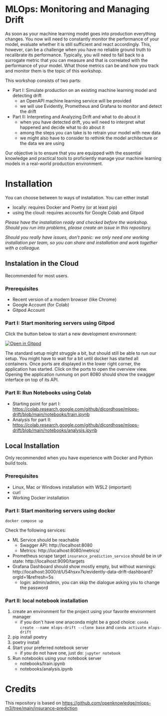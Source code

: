 # MLOps: Monitoring and Managing Drift

As soon as your machine learning model goes into production everything changes. 
You now will need to constantly monitor the performance of your model, evaluate whether it is still sufficient and react accordingly.
This, however, can be a challenge when you have no reliable ground truth to recalibrate its performance. 
Typically, you will need to fall back to a surrogate metric that you can measure and that is correlated with the performance of your model.
What those metrics can be and how you track and monitor them is the topic of this workshop.

This workshop consists of two parts:
- Part I: Simulate production on an existing machine learning model and detecting drift
  - an OpenAPI machine learning service will be provided
  - we will use Evidently, Prometheus and Grafana to monitor and detect the drift
- Part II: Interpreting and Analyzing Drift and what to do about it
  - when you have detected drift, you will need to interpret what happened and decide what to do about it
  - among the steps you can take is to retrain your model with new data
  - we might also have to consider to rethink the model architecture or the data we are using

Our objective is to ensure that you are equipped with the essential knowledge and practical tools to proficiently manage
your machine learning models in a real-world production environment.

# Installation

You can choose between to ways of installation. You can either install
* locally: requires Docker and Poetry (or at least pip)
* using the cloud: requires accounts for Google Colab and Gitpod

_Please have the installation ready and checked before the workshop. Should you run into problems, please create an issue in this repository._ 

_Should you really have issues, don't panic: we only need one working installation per team, so you can share and installation and work together with a colleague._

## Instalation in the Cloud

Recommended for most users. 

### Prerequisites
- Recent version of a modern browser (like Chrome)
- Google Account (for Colab)
- Gitpod Account

### Part I: Start monitoring servers using Gitpod

Click the button below to start a new development environment:

[![Open in Gitpod](https://gitpod.io/button/open-in-gitpod.svg)](https://gitpod.io/#https://github.com/DJCordhose/mlops-drift)

The standard setup might struggle a bit, but should still be able to run our setup. You might have to wait for a bit until docker has started all containers. Once ports are displayed in the lower right corner, the application has started. Click on the ports to open the overview view. Opening the application runnung on port 8080 should show the swagger interface on top of its API.

### Part II: Run Notebooks using Colab
* Starting point for part I: https://colab.research.google.com/github/djcordhose/mlops-drift/blob/main/notebooks/train.ipynb
* Analysis for part II: https://colab.research.google.com/github/djcordhose/mlops-drift/blob/main/notebooks/analysis.ipynb


## Local Installation

Only recommended when you have experience with Docker and Python build tools.

### Prerequisites
- Linux, Mac or Windows installation with WSL2 (important)
- curl
- Working Docker installation 

### Part I: Start monitoring servers using docker

```
docker compose up
```

Check the following services:
* ML Service should be reachable 
  * Swagger API: http://localhost:8080
  * Metrics: http://localhost:8080/metrics/
* Prometheus scrape target `insurance_prediction_service` should be in `UP` state: http://localhost:9090/targets
* Grafana Dashboard should show mostly empty, but without warnings: http://localhost:3000/d/U54hsxv7k/evidently-data-drift-dashboard?orgId=1&refresh=5s
  * login: admin/admin, you can skip the dialogue asking you to change the password

### Part II: local notebook installation

1. create an environment for the project using your favorite environment manager
   * if you don't have one anaconda might be a good choice: `conda create --name mlops-drift --clone base` and `conda activate mlops-drift`
1. pip install poetry
1. poetry install
1. Start your preferred notebook server
   * if you do not have one, just do: `jupyter notebook`
1. Run notebooks using your notebook server
   * notebooks/train.ipynb
   * notebooks/analysis.ipynb

# Credits

This repository is based on https://github.com/openknowledge/mlops-m3/tree/main/insurance-prediction

